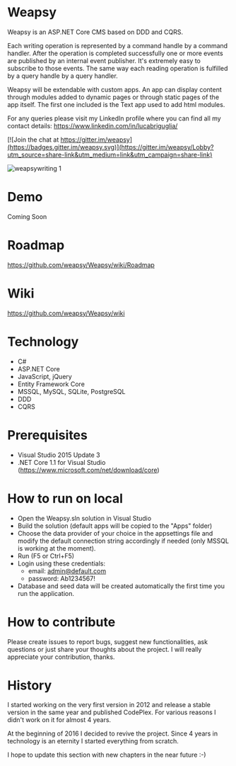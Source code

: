 # Weapsy
Weapsy is an ASP.NET Core CMS based on DDD and CQRS.

Each writing operation is represented by a command handle by a command handler.
After the operation is completed successfully one or more events are published by an internal event publisher.
It's extremely easy to subscribe to those events.
The same way each reading operation is fulfilled by a query handle by a query handler.

Weapsy will be extendable with custom apps.
An app can display content through modules added to dynamic pages or through static pages of the app itself.
The first one included is the Text app used to add html modules.

For any queries please visit my LinkedIn profile where you can find all my contact details: https://www.linkedin.com/in/lucabriguglia/

[![Join the chat at https://gitter.im/weapsy](https://badges.gitter.im/weapsy.svg)](https://gitter.im/weapsy/Lobby?utm_source=share-link&utm_medium=link&utm_campaign=share-link)

![weapsywriting 1](https://cloud.githubusercontent.com/assets/8679253/20868301/4724a222-ba50-11e6-9a5f-61e3122f6141.png)

# Demo
Coming Soon

# Roadmap

https://github.com/weapsy/Weapsy/wiki/Roadmap

# Wiki

https://github.com/weapsy/Weapsy/wiki

# Technology

- C#
- ASP.NET Core
- JavaScript, jQuery
- Entity Framework Core
- MSSQL, MySQL, SQLite, PostgreSQL
- DDD
- CQRS

# Prerequisites

- Visual Studio 2015 Update 3
- .NET Core 1.1 for Visual Studio (https://www.microsoft.com/net/download/core)

# How to run on local

- Open the Weapsy.sln solution in Visual Studio
- Build the solution (default apps will be copied to the "Apps" folder)
- Choose the data provider of your choice in the appsettings file and modify the default connection string accordingly if needed (only MSSQL is working at the moment).
- Run (F5 or Ctrl+F5)
- Login using these credentials:
  - email: admin@default.com
  - password: Ab1234567!
- Database and seed data will be created automatically the first time you run the application.

# How to contribute

Please create issues to report bugs, suggest new functionalities, ask questions or just share your thoughts about the project. I will really appreciate your contribution, thanks.

# History

I started working on the very first version in 2012 and release a stable version in the same year and published CodePlex.
For various reasons I didn't work on it for almost 4 years.

At the beginning of 2016 I decided to revive the project.
Since 4 years in technology is an eternity I started everything from scratch.

I hope to update this section with new chapters in the near future :-)
